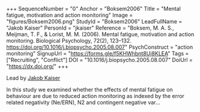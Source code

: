 +++
SequenceNumber = "0"
Anchor = "Boksem2006"
Title = "Mental fatigue, motivation and action monitoring"
Image = "figures/Boksem2006.png"
StudyId = "Boksem2006"
LeadFullName = "Jakob Kaiser"
PersonId = "jkaiser"
Reference = "Boksem, M. A. S., Meijman, T. F., & Lorist, M. M. (2006). Mental fatigue, motivation and action monitoring. Biological Psychology, 72(2), 123–132. https://doi.org/10.1016/j.biopsycho.2005.08.007"
PsychConstruct = "action monitoring"
SignupUrl = "https://forms.gle/f5KHWhbnt8Uj8KLEA"
Tags = ["Recruiting", "Conflict"]
DOI = "10.1016/j.biopsycho.2005.08.007"
DoiUrl = "https://dx.doi.org/"
+++

Lead by [Jakob Kaiser](/people/#jkaiser)

In this study we examined whether the effects of mental fatigue on behaviour are due to reduced action monitoring as indexed by the error related negativity (Ne/ERN), N2 and contingent negative var...